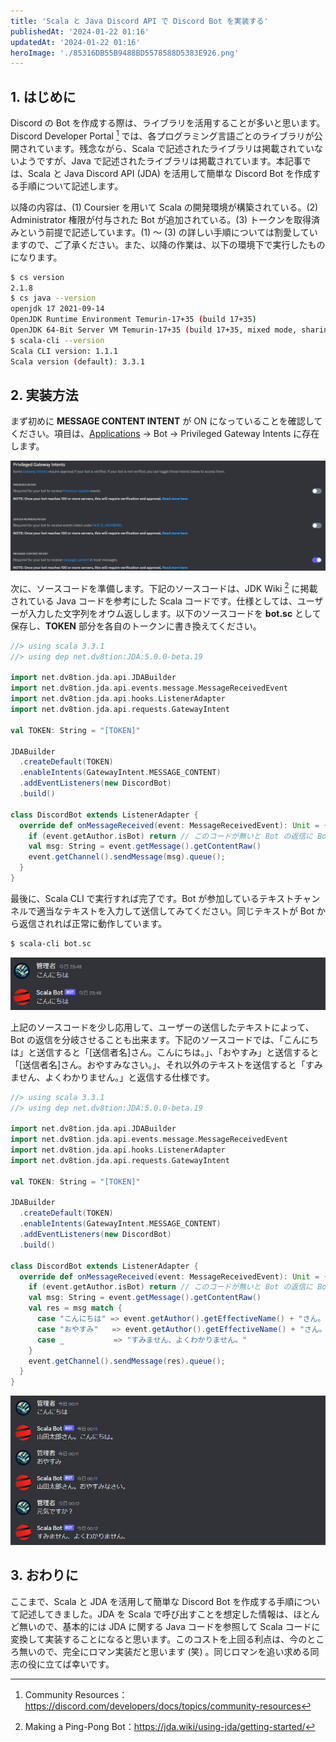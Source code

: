 ```yaml
---
title: 'Scala と Java Discord API で Discord Bot を実装する'
publishedAt: '2024-01-22 01:16'
updatedAt: '2024-01-22 01:16'
heroImage: './85316DB55B9488BD5578588D5383E926.png'
---
```


## 1. はじめに

Discord の Bot を作成する際は、ライブラリを活用することが多いと思います。Discord Developer Portal [^1] では、各プログラミング言語ごとのライブラリが公開されています。残念ながら、Scala で記述されたライブラリは掲載されていないようですが、Java で記述されたライブラリは掲載されています。本記事では、Scala と Java Discord API (JDA) を活用して簡単な Discord Bot を作成する手順について記述します。

[^1]: Community Resources：https://discord.com/developers/docs/topics/community-resources

以降の内容は、(1) Coursier を用いて Scala の開発環境が構築されている。(2) Administrator 権限が付与された Bot が追加されている。(3) トークンを取得済みという前提で記述しています。(1) ～ (3) の詳しい手順については割愛していますので、ご了承ください。また、以降の作業は、以下の環境下で実行したものになります。

```bash
$ cs version
2.1.8
$ cs java --version
openjdk 17 2021-09-14
OpenJDK Runtime Environment Temurin-17+35 (build 17+35)
OpenJDK 64-Bit Server VM Temurin-17+35 (build 17+35, mixed mode, sharing)
$ scala-cli --version
Scala CLI version: 1.1.1
Scala version (default): 3.3.1
```

## 2. 実装方法

まず初めに **MESSAGE CONTENT INTENT** が ON になっていることを確認してください。項目は、[Applications](https://discord.com/developers/applications) → Bot → Privileged Gateway Intents に存在します。

![](65D7D9BBB9CF31A114FFF31FD1E61F0A.png)

次に、ソースコードを準備します。下記のソースコードは、JDK Wiki [^2] に掲載されている Java コードを参考にした Scala コードです。仕様としては、ユーザーが入力した文字列をオウム返しします。以下のソースコードを **bot.sc** として保存し、**TOKEN** 部分を各自のトークンに書き換えてください。

[^2]: Making a Ping-Pong Bot：https://jda.wiki/using-jda/getting-started/

```scala title="bot.sc" {numberLines: true}
//> using scala 3.3.1
//> using dep net.dv8tion:JDA:5.0.0-beta.19

import net.dv8tion.jda.api.JDABuilder
import net.dv8tion.jda.api.events.message.MessageReceivedEvent
import net.dv8tion.jda.api.hooks.ListenerAdapter
import net.dv8tion.jda.api.requests.GatewayIntent

val TOKEN: String = "[TOKEN]"

JDABuilder
  .createDefault(TOKEN)
  .enableIntents(GatewayIntent.MESSAGE_CONTENT)
  .addEventListeners(new DiscordBot)
  .build()

class DiscordBot extends ListenerAdapter {
  override def onMessageReceived(event: MessageReceivedEvent): Unit = {
    if (event.getAuthor.isBot) return // このコードが無いと Bot の返信に Bot が反応して無限ループになる
    val msg: String = event.getMessage().getContentRaw()
    event.getChannel().sendMessage(msg).queue();
  }
}
```

最後に、Scala CLI で実行すれば完了です。Bot が参加しているテキストチャンネルで適当なテキストを入力して送信してみてください。同じテキストが Bot から返信されれば正常に動作しています。

```bash
$ scala-cli bot.sc
```

![](6A3140EA4C3B3A667D292FE5A98F6383.png)

上記のソースコードを少し応用して、ユーザーの送信したテキストによって、Bot の返信を分岐させることも出来ます。下記のソースコードでは、「こんにちは」と送信すると「[送信者名]さん。こんにちは。」、「おやすみ」と送信すると「[送信者名]さん。おやすみなさい。」、それ以外のテキストを送信すると「すみません、よくわかりません。」と返信する仕様です。

```scala title="bot.sc" {21-25} {numberLines: true}
//> using scala 3.3.1
//> using dep net.dv8tion:JDA:5.0.0-beta.19

import net.dv8tion.jda.api.JDABuilder
import net.dv8tion.jda.api.events.message.MessageReceivedEvent
import net.dv8tion.jda.api.hooks.ListenerAdapter
import net.dv8tion.jda.api.requests.GatewayIntent

val TOKEN: String = "[TOKEN]"

JDABuilder
  .createDefault(TOKEN)
  .enableIntents(GatewayIntent.MESSAGE_CONTENT)
  .addEventListeners(new DiscordBot)
  .build()

class DiscordBot extends ListenerAdapter {
  override def onMessageReceived(event: MessageReceivedEvent): Unit = {
    if (event.getAuthor.isBot) return // このコードが無いと Bot の返信に Bot が反応して無限ループになる
    val msg: String = event.getMessage().getContentRaw()
    val res = msg match {
      case "こんにちは" => event.getAuthor().getEffectiveName() + "さん。こんにちは。"
      case "おやすみ"   => event.getAuthor().getEffectiveName() + "さん。おやすみなさい。"
      case _           => "すみません、よくわかりません。"
    }
    event.getChannel().sendMessage(res).queue();
  }
}
```

![](EAD4C150F23FA78937F7146CC3E8411B.png)

## 3. おわりに

ここまで、Scala と JDA を活用して簡単な Discord Bot を作成する手順について記述してきました。JDA を Scala で呼び出すことを想定した情報は、ほとんど無いので、基本的には JDA に関する Java コードを参照して Scala コードに変換して実装することになると思います。このコストを上回る利点は、今のところ無いので、完全にロマン実装だと思います (笑) 。同じロマンを追い求める同志の役に立てば幸いです。
